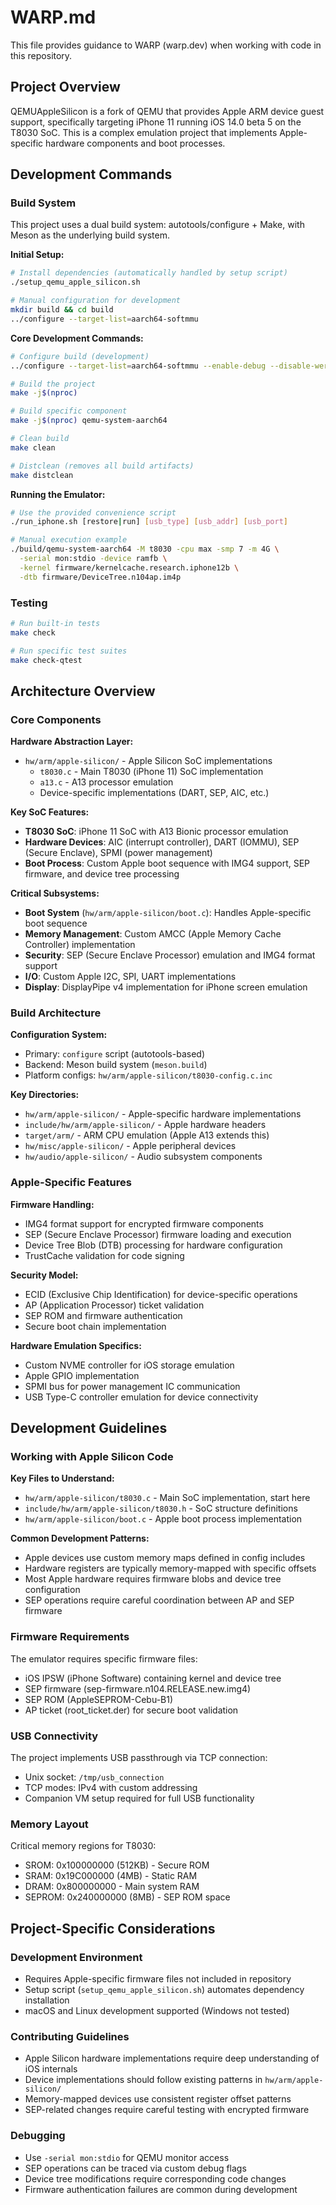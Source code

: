 # WARP.md

This file provides guidance to WARP (warp.dev) when working with code in this repository.

## Project Overview

QEMUAppleSilicon is a fork of QEMU that provides Apple ARM device guest support, specifically targeting iPhone 11 running iOS 14.0 beta 5 on the T8030 SoC. This is a complex emulation project that implements Apple-specific hardware components and boot processes.

## Development Commands

### Build System
This project uses a dual build system: autotools/configure + Make, with Meson as the underlying build system.

**Initial Setup:**
```bash
# Install dependencies (automatically handled by setup script)
./setup_qemu_apple_silicon.sh

# Manual configuration for development
mkdir build && cd build
../configure --target-list=aarch64-softmmu
```

**Core Development Commands:**
```bash
# Configure build (development)
../configure --target-list=aarch64-softmmu --enable-debug --disable-werror

# Build the project
make -j$(nproc)

# Build specific component 
make -j$(nproc) qemu-system-aarch64

# Clean build
make clean

# Distclean (removes all build artifacts)
make distclean
```

**Running the Emulator:**
```bash
# Use the provided convenience script
./run_iphone.sh [restore|run] [usb_type] [usb_addr] [usb_port]

# Manual execution example
./build/qemu-system-aarch64 -M t8030 -cpu max -smp 7 -m 4G \
  -serial mon:stdio -device ramfb \
  -kernel firmware/kernelcache.research.iphone12b \
  -dtb firmware/DeviceTree.n104ap.im4p
```

### Testing
```bash
# Run built-in tests
make check

# Run specific test suites
make check-qtest
```

## Architecture Overview

### Core Components

**Hardware Abstraction Layer:**
- `hw/arm/apple-silicon/` - Apple Silicon SoC implementations
  - `t8030.c` - Main T8030 (iPhone 11) SoC implementation
  - `a13.c` - A13 processor emulation
  - Device-specific implementations (DART, SEP, AIC, etc.)

**Key SoC Features:**
- **T8030 SoC**: iPhone 11 SoC with A13 Bionic processor emulation
- **Hardware Devices**: AIC (interrupt controller), DART (IOMMU), SEP (Secure Enclave), SPMI (power management)
- **Boot Process**: Custom Apple boot sequence with IMG4 support, SEP firmware, and device tree processing

**Critical Subsystems:**
- **Boot System** (`hw/arm/apple-silicon/boot.c`): Handles Apple-specific boot sequence
- **Memory Management**: Custom AMCC (Apple Memory Cache Controller) implementation
- **Security**: SEP (Secure Enclave Processor) emulation and IMG4 format support
- **I/O**: Custom Apple I2C, SPI, UART implementations
- **Display**: DisplayPipe v4 implementation for iPhone screen emulation

### Build Architecture

**Configuration System:**
- Primary: `configure` script (autotools-based)
- Backend: Meson build system (`meson.build`)
- Platform configs: `hw/arm/apple-silicon/t8030-config.c.inc`

**Key Directories:**
- `hw/arm/apple-silicon/` - Apple-specific hardware implementations
- `include/hw/arm/apple-silicon/` - Apple hardware headers
- `target/arm/` - ARM CPU emulation (Apple A13 extends this)
- `hw/misc/apple-silicon/` - Apple peripheral devices
- `hw/audio/apple-silicon/` - Audio subsystem components

### Apple-Specific Features

**Firmware Handling:**
- IMG4 format support for encrypted firmware components
- SEP (Secure Enclave Processor) firmware loading and execution
- Device Tree Blob (DTB) processing for hardware configuration
- TrustCache validation for code signing

**Security Model:**
- ECID (Exclusive Chip Identification) for device-specific operations
- AP (Application Processor) ticket validation
- SEP ROM and firmware authentication
- Secure boot chain implementation

**Hardware Emulation Specifics:**
- Custom NVME controller for iOS storage emulation
- Apple GPIO implementation
- SPMI bus for power management IC communication
- USB Type-C controller emulation for device connectivity

## Development Guidelines

### Working with Apple Silicon Code

**Key Files to Understand:**
- `hw/arm/apple-silicon/t8030.c` - Main SoC implementation, start here
- `include/hw/arm/apple-silicon/t8030.h` - SoC structure definitions
- `hw/arm/apple-silicon/boot.c` - Apple boot process implementation

**Common Development Patterns:**
- Apple devices use custom memory maps defined in config includes
- Hardware registers are typically memory-mapped with specific offsets
- Most Apple hardware requires firmware blobs and device tree configuration
- SEP operations require careful coordination between AP and SEP firmware

### Firmware Requirements

The emulator requires specific firmware files:
- iOS IPSW (iPhone Software) containing kernel and device tree
- SEP firmware (sep-firmware.n104.RELEASE.new.img4)
- SEP ROM (AppleSEPROM-Cebu-B1)
- AP ticket (root_ticket.der) for secure boot validation

### USB Connectivity

The project implements USB passthrough via TCP connection:
- Unix socket: `/tmp/usb_connection`
- TCP modes: IPv4 with custom addressing
- Companion VM setup required for full USB functionality

### Memory Layout

Critical memory regions for T8030:
- SROM: 0x100000000 (512KB) - Secure ROM
- SRAM: 0x19C000000 (4MB) - Static RAM  
- DRAM: 0x800000000 - Main system RAM
- SEPROM: 0x240000000 (8MB) - SEP ROM space

## Project-Specific Considerations

### Development Environment
- Requires Apple-specific firmware files not included in repository
- Setup script (`setup_qemu_apple_silicon.sh`) automates dependency installation
- macOS and Linux development supported (Windows not tested)

### Contributing Guidelines
- Apple Silicon hardware implementations require deep understanding of iOS internals
- Device implementations should follow existing patterns in `hw/arm/apple-silicon/`
- Memory-mapped devices use consistent register offset patterns
- SEP-related changes require careful testing with encrypted firmware

### Debugging
- Use `-serial mon:stdio` for QEMU monitor access
- SEP operations can be traced via custom debug flags
- Device tree modifications require corresponding code changes
- Firmware authentication failures are common during development

